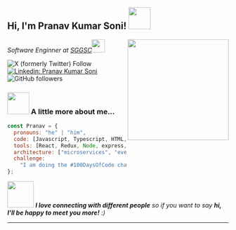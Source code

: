 <h2> Hi, I'm Pranav Kumar Soni! <img src="https://media.giphy.com/media/mGcNjsfWAjY5AEZNw6/giphy.gif" width="50"></h2>
<img align='right' src="https://media.giphy.com/media/ieyl9zmCjO4b4t6qoY/giphy.gif" width="230">
<p><em>Software Enginner at <a href="http://www.unb.br">SGGSC</a><img src="https://media.giphy.com/media/fYSnHlufseco8Fh93Z/giphy.gif" width="30"></br>
</em></p>

![X (formerly Twitter) Follow](https://img.shields.io/twitter/follow/PranavKumarSon9)
[![Linkedin: Pranav Kumar Soni](https://img.shields.io/badge/-pranav-kumar-soni-blue?style=flat-square&logo=Linkedin&logoColor=white&link=https://www.linkedin.com/in/pranav-kumar-soni/)](https://www.linkedin.com/in/pranav-kumar-soni/)
![GitHub followers](https://img.shields.io/github/followers/pranav1999)

### <img src="https://media.giphy.com/media/VgCDAzcKvsR6OM0uWg/giphy.gif" width="50"> A little more about me...

```javascript
const Pranav = {
  pronouns: "he" | "him",
  code: [Javascript, Typescript, HTML, CSS, Python, Java],
  tools: [React, Redux, Node, express, flask],
  architecture: ["microservices", "event-driven", "design system pattern"],
  challenge:
    "I am doing the #100DaysOfCode challenge focused on python",
};
```

<img src="https://media.giphy.com/media/LnQjpWaON8nhr21vNW/giphy.gif" width="60"> <em><b>I love connecting with different people</b> so if you want to say <b>hi, I'll be happy to meet you more!</b> :)</em>

---
